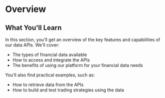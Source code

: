 # Overview

## What You'll Learn

In this section, you'll get an overview of the key features and capabilities of our data APIs. We'll cover:

* The types of financial data available
* How to access and integrate the APIs
* The benefits of using our platform for your financial data needs

You’ll also find practical examples, such as:

* How to retrieve data from the APIs
* How to build and test trading strategies using the data
